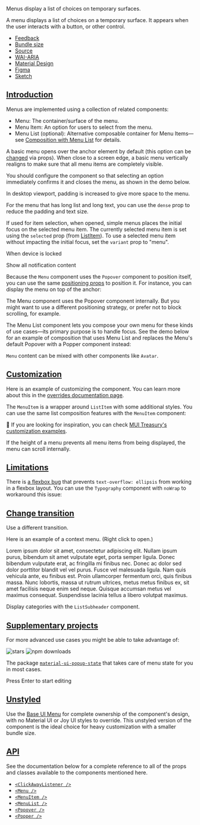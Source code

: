 Menus display a list of choices on temporary surfaces.

A menu displays a list of choices on a temporary surface. It appears when the user interacts with a button, or other control.

-   [Feedback](https://github.com/mui/material-ui/labels/component%3A%20menu)
-   [Bundle size](https://bundlephobia.com/package/@mui/material@latest "Scroll down to 'Exports Analysis' for a more detailed report.")
-   [Source](https://github.com/mui/material-ui/tree/v6.4.11/packages/mui-material/src/Menu)
-   [WAI-ARIA](https://www.w3.org/WAI/ARIA/apg/patterns/menu-button/)
-   [Material Design](https://m2.material.io/components/menus)
-   [Figma](https://mui.com/store/items/figma-react/?utm_source=docs&utm_medium=referral&utm_campaign=component-link-header)
-   [Sketch](https://mui.com/store/items/sketch-react/?utm_source=docs&utm_medium=referral&utm_campaign=component-link-header)

## [Introduction](https://v6.mui.com/material-ui/react-menu/#introduction)

Menus are implemented using a collection of related components:

-   Menu: The container/surface of the menu.
-   Menu Item: An option for users to select from the menu.
-   Menu List (optional): Alternative composable container for Menu Items—see [Composition with Menu List](https://v6.mui.com/material-ui/react-menu/#composition-with-menu-list) for details.

A basic menu opens over the anchor element by default (this option can be [changed](https://v6.mui.com/material-ui/react-menu/#menu-positioning) via props). When close to a screen edge, a basic menu vertically realigns to make sure that all menu items are completely visible.

You should configure the component so that selecting an option immediately confirms it and closes the menu, as shown in the demo below.

In desktop viewport, padding is increased to give more space to the menu.

For the menu that has long list and long text, you can use the `dense` prop to reduce the padding and text size.

If used for item selection, when opened, simple menus places the initial focus on the selected menu item. The currently selected menu item is set using the `selected` prop (from [ListItem](https://v6.mui.com/material-ui/api/list-item/)). To use a selected menu item without impacting the initial focus, set the `variant` prop to "menu".

When device is locked

Show all notification content

Because the `Menu` component uses the `Popover` component to position itself, you can use the same [positioning props](https://v6.mui.com/material-ui/react-popover/#anchor-playground) to position it. For instance, you can display the menu on top of the anchor:

The Menu component uses the Popover component internally. But you might want to use a different positioning strategy, or prefer not to block scrolling, for example.

The Menu List component lets you compose your own menu for these kinds of use cases—its primary purpose is to handle focus. See the demo below for an example of composition that uses Menu List and replaces the Menu's default Popover with a Popper component instead:

`Menu` content can be mixed with other components like `Avatar`.

## [Customization](https://v6.mui.com/material-ui/react-menu/#customization)

Here is an example of customizing the component. You can learn more about this in the [overrides documentation page](https://v6.mui.com/material-ui/customization/how-to-customize/).

The `MenuItem` is a wrapper around `ListItem` with some additional styles. You can use the same list composition features with the `MenuItem` component:

🎨 If you are looking for inspiration, you can check [MUI Treasury's customization examples](https://mui-treasury.com/?path=/docs/menu-introduction--docs).

If the height of a menu prevents all menu items from being displayed, the menu can scroll internally.

## [Limitations](https://v6.mui.com/material-ui/react-menu/#limitations)

There is [a flexbox bug](https://issues.chromium.org/issues/40344463) that prevents `text-overflow: ellipsis` from working in a flexbox layout. You can use the `Typography` component with `noWrap` to workaround this issue:

## [Change transition](https://v6.mui.com/material-ui/react-menu/#change-transition)

Use a different transition.

Here is an example of a context menu. (Right click to open.)

Lorem ipsum dolor sit amet, consectetur adipiscing elit. Nullam ipsum purus, bibendum sit amet vulputate eget, porta semper ligula. Donec bibendum vulputate erat, ac fringilla mi finibus nec. Donec ac dolor sed dolor porttitor blandit vel vel purus. Fusce vel malesuada ligula. Nam quis vehicula ante, eu finibus est. Proin ullamcorper fermentum orci, quis finibus massa. Nunc lobortis, massa ut rutrum ultrices, metus metus finibus ex, sit amet facilisis neque enim sed neque. Quisque accumsan metus vel maximus consequat. Suspendisse lacinia tellus a libero volutpat maximus.

Display categories with the `ListSubheader` component.

## [Supplementary projects](https://v6.mui.com/material-ui/react-menu/#supplementary-projects)

For more advanced use cases you might be able to take advantage of:

![stars](https://img.shields.io/github/stars/jcoreio/material-ui-popup-state?style=social&label=Star) ![npm downloads](https://img.shields.io/npm/dm/material-ui-popup-state.svg)

The package [`material-ui-popup-state`](https://github.com/jcoreio/material-ui-popup-state) that takes care of menu state for you in most cases.

Press Enter to start editing

## [Unstyled](https://v6.mui.com/material-ui/react-menu/#unstyled)

Use the [Base UI Menu](https://v6.mui.com/base-ui/react-menu/) for complete ownership of the component's design, with no Material UI or Joy UI styles to override. This unstyled version of the component is the ideal choice for heavy customization with a smaller bundle size.

## [API](https://v6.mui.com/material-ui/react-menu/#api)

See the documentation below for a complete reference to all of the props and classes available to the components mentioned here.

-   [`<ClickAwayListener />`](https://v6.mui.com/base-ui/react-click-away-listener/components-api/#click-away-listener)
-   [`<Menu />`](https://v6.mui.com/material-ui/api/menu/)
-   [`<MenuItem />`](https://v6.mui.com/material-ui/api/menu-item/)
-   [`<MenuList />`](https://v6.mui.com/material-ui/api/menu-list/)
-   [`<Popover />`](https://v6.mui.com/material-ui/api/popover/)
-   [`<Popper />`](https://v6.mui.com/material-ui/api/popper/)